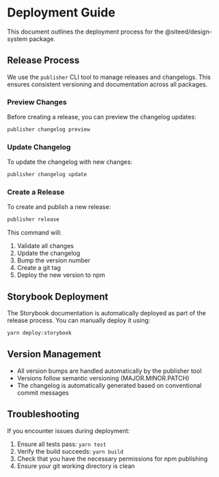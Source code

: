 # Deployment Guide

This document outlines the deployment process for the @siteed/design-system package.

## Release Process

We use the `publisher` CLI tool to manage releases and changelogs. This ensures consistent versioning and documentation across all packages.

### Preview Changes

Before creating a release, you can preview the changelog updates:

```bash
publisher changelog preview
```

### Update Changelog

To update the changelog with new changes:

```bash
publisher changelog update
```

### Create a Release

To create and publish a new release:

```bash
publisher release
```

This command will:
1. Validate all changes
2. Update the changelog
3. Bump the version number
4. Create a git tag
5. Deploy the new version to npm

## Storybook Deployment

The Storybook documentation is automatically deployed as part of the release process. You can manually deploy it using:

```bash
yarn deploy:storybook
```

## Version Management

- All version bumps are handled automatically by the publisher tool
- Versions follow semantic versioning (MAJOR.MINOR.PATCH)
- The changelog is automatically generated based on conventional commit messages

## Troubleshooting

If you encounter issues during deployment:

1. Ensure all tests pass: `yarn test`
2. Verify the build succeeds: `yarn build`
3. Check that you have the necessary permissions for npm publishing
4. Ensure your git working directory is clean 
